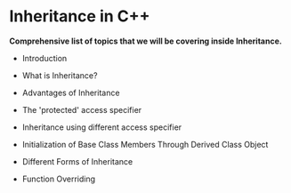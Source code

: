 # Inheritance in C++

**Comprehensive list of topics that we will be covering inside Inheritance.**

<!-- UL -->

* Introduction

* What is Inheritance?
* Advantages of Inheritance
* The 'protected' access specifier
* Inheritance using different access specifier
* Initialization of Base Class Members Through Derived Class Object
* Different Forms of Inheritance
* Function Overriding
